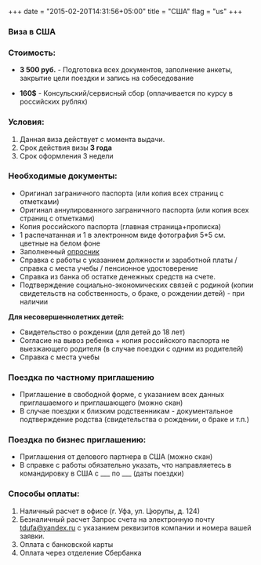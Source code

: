+++
date = "2015-02-20T14:31:56+05:00"
title = "США"
flag = "us"
+++
### Виза в США

### Стоимость: 

* **3 500 руб.** - Подготовка всех документов, заполнение анкеты, закрытие цели поездки и запись на собеседование 

* **160$** - Консульский/сервисный сбор (оплачивается по курсу в российских рублях)



### Условия:

1. Данная виза действует с момента выдачи.
2. Срок действия визы **3 года**
3. Срок оформления 3 недели


### Необходимые документы:

* Оригинал заграничного паспорта (или копия всех страниц с отметками)
* Оригинал аннулированного заграничного паспорта (или копия всех страниц с отметками)
* Копия российского паспорта (главная страница+прописка)
* 1 распечатанная и 1 в электронном виде фотография 5*5 см. цветные на белом фоне
* Заполненный [опросник](/forms/us.doc)
* Справка с работы с указанием должности и заработной платы /справка с места учебы / пенсионное удостоверение
* Справка из банка об остатке денежных средств на счете. 
* Подтверждение социально-экономических связей с родиной (копии свидетельств на собственность, о браке, о рождении детей) - при наличии


**Для несовершеннолетних детей:**
   * Свидетельство о рождении (для детей до 18 лет)
   * Согласие на вывоз ребенка + копия российского паспорта не выезжающего родителя (в случае поездки с одним из родителей)
   * Справка с места учебы 

### Поездка по частному приглашению
* Приглашение в свободной форме, с указанием всех данных приглашаемого и приглашающего (можно скан)
* В случае поездки к близким родственникам - документальное подтверждение родства (свидетельства о рождении, о браке и т.п.)

### Поездка по бизнес приглашению:

* Приглашения от делового партнера в США (можно скан)
* В справке с работы обязательно указать, что направляетесь в командировку в США с ___ по ___ (даты поездки)



### Способы оплаты:

1. Наличный расчет в офисе (г. Уфа, ул. Цюрупы, д. 124)
2. Безналичный расчет 
Запрос счета на электронную почту [tdufa@yandex.ru](mailto:tdufa@yandex.ru)  с указанием реквизитов компании и номера вашей заявки. 
3. Оплата с банковской карты
4. Оплата через отделение Сбербанка

